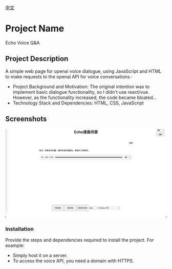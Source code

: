 [中文](./README.md)
# Project Name

Echo Voice Q&A

## Project Description

A simple web page for openai voice dialogue, using JavaScript and HTML to make requests to the openai API for voice conversations.·

- Project Background and Motivation: The original intention was to implement basic dialogue functionality, so I didn't use react/vue. However, as the functionality increased, the code became bloated...
- Technology Stack and Dependencies: HTML, CSS, JavaScript

## Screenshots

![website](./website.png)

### Installation

Provide the steps and dependencies required to install the project. For example:

- Simply host it on a server.
- To access the voice API, you need a domain with HTTPS.